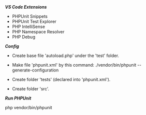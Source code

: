 ***VS Code Extensions***

  -  PHPUnit Snippets
  -  PHPUnit Test Explorer
  -  PHP IntelliSense
  -  PHP Namespace Resolver
  -  PHP Debug

***Config***

- Create base file 'autoload.php' under the 'test' folder.

- Make file 'phpunit.xml' by this command:
  ./vendor/bin/phpunit --generate-configuration

- Create folder 'tests' (declared into 'phpunit.xml').
- Create folder 'src'.

***Run PHPUnit***

  php vendor/bin/phpunit